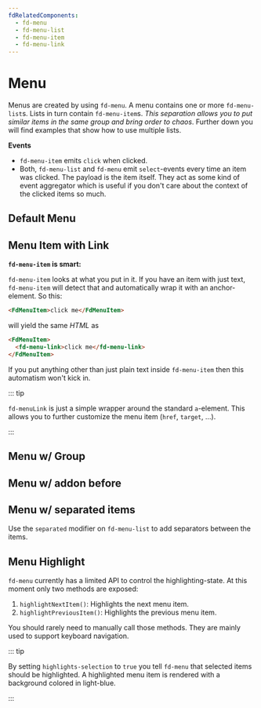 ```yaml
---
fdRelatedComponents:
  - fd-menu
  - fd-menu-list
  - fd-menu-item
  - fd-menu-link
---
```


# Menu

Menus are created by using `fd-menu`. A menu contains one or more `fd-menu-list`s. Lists in turn contain `fd-menu-item`s. *This separation allows you to put similar items in the same group and bring order to chaos*. Further down you will find examples that show how to use multiple lists.

**Events**

- `fd-menu-item` emits `click` when clicked.
- Both, `fd-menu-list` and `fd-menu` emit `select`-events every time an item was clicked. The payload is the item itself. They act as some kind of event aggregator which is useful if you don't care about the context of the clicked items so much.

## Default Menu

<d-example name="menu">
</d-example>

## Menu Item with Link


**`fd-menu-item` is smart:**

`fd-menu-item` looks at what you put in it. If you have an item with just text, `fd-menu-item` will detect that and automatically wrap it with an anchor-element. So this:

```html
<FdMenuItem>click me</FdMenuItem>
```

will yield the same *HTML* as

```html
<FdMenuItem>
  <fd-menu-link>click me</fd-menu-link>
</FdMenuItem>
```

If you put anything other than just plain text inside `fd-menu-item` then this automatism won't kick in.

::: tip

`fd-menuLink` is just a simple wrapper around the standard `a`-element. This allows you to further customize the menu item (`href`, `target`, …).

:::

<d-example name="menuitem-link">
</d-example>

## Menu w/ Group

<d-example name="menu-group">
</d-example>

## Menu w/ addon before

<d-example name="menu-addon">
</d-example>

## Menu w/ separated items

Use the `separated` modifier on `fd-menu-list` to add separators between the items.

<d-example name="menu-separated">
</d-example>

## Menu Highlight

`fd-menu` currently has a limited API to control the highlighting-state. At this moment only two methods are exposed:

1. `highlightNextItem()`: Highlights the next menu item.
2. `highlightPreviousItem()`: Highlights the previous menu item.

You should rarely need to manually call those methods. They are mainly used to support keyboard navigation.

::: tip

By setting `highlights-selection` to `true` you tell `fd-menu` that selected items should be highlighted. A highlighted menu item is rendered with a background colored in light-blue.

:::

<d-example name="menu-selection">
</d-example>
